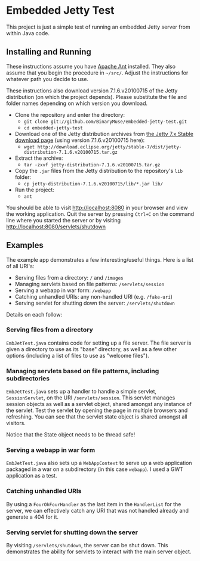 # Embedded Jetty Test

This project is just a simple test of running an embedded Jetty server from
within Java code.

## Installing and Running

These instructions assume you have [Apache Ant][1] installed. They also assume
that you begin the procedure in `~/src/`. Adjust the instructions for whatever
path you decide to use.

These instructions also download version 7.1.6.v20100715 of the Jetty
distribution (on which the project depends). Please substitute the file and
folder names depending on which version you download.

  - Clone the repository and enter the directory:
    * `git clone git://github.com/BinaryMuse/embedded-jetty-test.git`
    * `cd embedded-jetty-test`
  - Download one of the Jetty distribution archives from
    [the Jetty 7.x Stable download page][2] (using version 7.1.6.v20100715
    here):
    * `wget http://download.eclipse.org/jetty/stable-7/dist/jetty-distribution-7.1.6.v20100715.tar.gz` 
  - Extract the archive:
    * `tar -zxvf jetty-distribution-7.1.6.v20100715.tar.gz`
  - Copy the `.jar` files from the Jetty distribution to the repository's
    `lib` folder:
    * `cp jetty-distribution-7.1.6.v20100715/lib/*.jar lib/`
  - Run the project:
    * `ant`

You should be able to visit [http://localhost:8080](http://localhost:8080) in
your browser and view the working application. Quit the server by pressing
`Ctrl+C` on the command line where you started the server or by visiting
[http://localhost:8080/servlets/shutdown](http://localhost:8080/servlets/shutdown)

  [1]: http://ant.apache.org/ "Apache Ant"
  [2]: http://download.eclipse.org/jetty/stable-7/dist/ "Jetty 7.x Stable Downloads"

## Examples

The example app demonstrates a few interesting/useful things. Here is a list
of all URI's:

  * Serving files from a directory: `/` and `/images`
  * Managing servlets based on file patterns: `/servlets/session`
  * Serving a webapp in war form: `/webapp`
  * Catching unhandled URIs: any non-handled URI (e.g. `/fake-uri`)
  * Serving servlet for shutting down the server: `/servlets/shutdown`

Details on each follow:

### Serving files from a directory

`EmbJetTest.java` contains code for setting up a file server. The file server
is given a directory to use as its "base" directory, as well as a few other
options (including a list of files to use as "welcome files").

### Managing servlets based on file patterns, including subdirectories

`EmbJetTest.java` sets up a handler to handle a simple servlet, `SessionServlet`,
on the URI `/servlets/session`. This servlet manages session objects as well as
a servlet object, shared amongst any instance of the servlet. Test the servlet
by opening the page in multiple browsers and refreshing. You can see that the
servlet state object is shared amongst all visitors.

Notice that the State object needs to be thread safe!

### Serving a webapp in war form

`EmbJetTest.java` also sets up a `WebAppContext` to serve up a web application
packaged in a war on a subdirectory (in this case `webapp`). I used a GWT
application as a test.

### Catching unhandled URIs

By using a `FourOhFourHandler` as the last item in the `HandlerList` for the
server, we can effectively catch any URI that was not handled already and
generate a 404 for it.

### Serving servlet for shutting down the server

By visiting `/servlets/shutdown`, the server can be shut down. This
demonstrates the ability for servlets to interact with the main server
object.